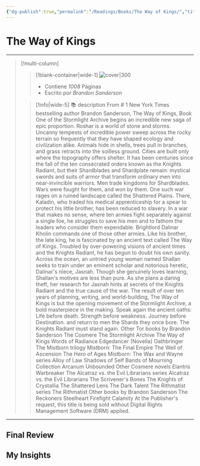```yaml
---
{"dg-publish":true,"permalink":"/Readings/Books/The Way of Kings/","title":"The Way of Kings","tags":["NoteType/Book","ZeType/Referencia"],"created":"2023-08-08T22:00:01.181-05:00","updated":"2023-09-09T18:23:11.009-05:00"}
---
```



# The Way of Kings

- - -
> [!multi-column]
> 
> > [!blank-container|wide-1]
> > ![cover|300](http://books.google.com/books/content?id=OHclhBVv-X4C&printsec=frontcover&img=1&zoom=1&edge=curl&source=gbs_api)
> >- Contiene *1008* Páginas
> >- Escrito por *Brandon Sanderson*
> 
> > [!info|wide-5] 📚 description
> > From # 1 New York Times bestselling author Brandon Sanderson, The Way of Kings, Book One of the Stormlight Archive begins an incredible new saga of epic proportion. Roshar is a world of stone and storms. Uncanny tempests of incredible power sweep across the rocky terrain so frequently that they have shaped ecology and civilization alike. Animals hide in shells, trees pull in branches, and grass retracts into the soilless ground. Cities are built only where the topography offers shelter. It has been centuries since the fall of the ten consecrated orders known as the Knights Radiant, but their Shardblades and Shardplate remain: mystical swords and suits of armor that transform ordinary men into near-invincible warriors. Men trade kingdoms for Shardblades. Wars were fought for them, and won by them. One such war rages on a ruined landscape called the Shattered Plains. There, Kaladin, who traded his medical apprenticeship for a spear to protect his little brother, has been reduced to slavery. In a war that makes no sense, where ten armies fight separately against a single foe, he struggles to save his men and to fathom the leaders who consider them expendable. Brightlord Dalinar Kholin commands one of those other armies. Like his brother, the late king, he is fascinated by an ancient text called The Way of Kings. Troubled by over-powering visions of ancient times and the Knights Radiant, he has begun to doubt his own sanity. Across the ocean, an untried young woman named Shallan seeks to train under an eminent scholar and notorious heretic, Dalinar's niece, Jasnah. Though she genuinely loves learning, Shallan's motives are less than pure. As she plans a daring theft, her research for Jasnah hints at secrets of the Knights Radiant and the true cause of the war. The result of over ten years of planning, writing, and world-building, The Way of Kings is but the opening movement of the Stormlight Archive, a bold masterpiece in the making. Speak again the ancient oaths: Life before death. Strength before weakness. Journey before Destination. and return to men the Shards they once bore. The Knights Radiant must stand again. Other Tor books by Brandon Sanderson The Cosmere The Stormlight Archive The Way of Kings Words of Radiance Edgedancer (Novella) Oathbringer The Mistborn trilogy Mistborn: The Final Empire The Well of Ascension The Hero of Ages Mistborn: The Wax and Wayne series Alloy of Law Shadows of Self Bands of Mourning Collection Arcanum Unbounded Other Cosmere novels Elantris Warbreaker The Alcatraz vs. the Evil Librarians series Alcatraz vs. the Evil Librarians The Scrivener's Bones The Knights of Crystallia The Shattered Lens The Dark Talent The Rithmatist series The Rithmatist Other books by Brandon Sanderson The Reckoners Steelheart Firefight Calamity At the Publisher's request, this title is being sold without Digital Rights Management Software (DRM) applied.
> 

- - -

## Final Review

## My Insights
